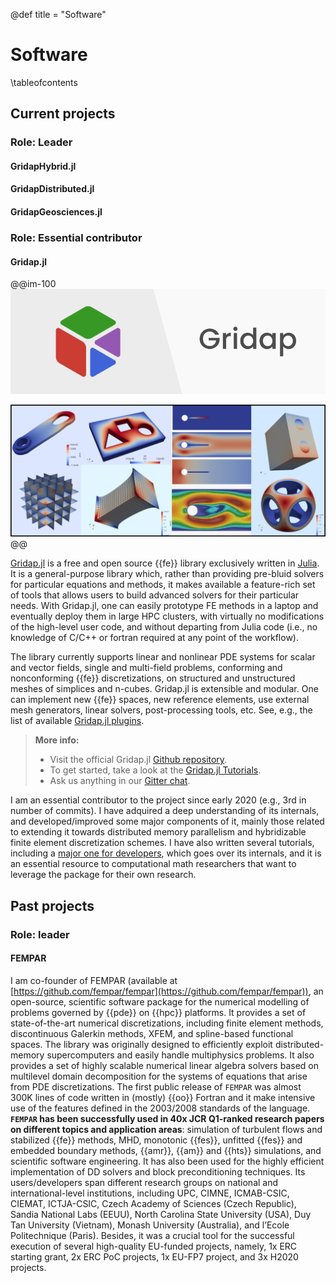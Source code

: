 @def title = "Software"

# Software

\tableofcontents

## Current projects 

### Role: Leader 

#### GridapHybrid.jl

#### GridapDistributed.jl

#### GridapGeosciences.jl

### Role: Essential contributor

#### Gridap.jl

@@im-100
![](/assets/gridap-banner.png)

![](/assets/fig_gridap_intro.png)
@@

[Gridap.jl](https://github.com/gridap/Gridap.jl) is a free and open source {{fe}} library exclusively written in [Julia](https://julialang.org/). It is a general-purpose library which, rather than providing pre-bluid solvers for particular equations and methods, it makes available a feature-rich set of tools that allows users to build advanced solvers for their particular needs. With Gridap.jl, one can easily prototype FE methods in a laptop and eventually deploy them in large HPC clusters, with virtually no modifications of the high-level user code, and without departing from Julia code (i.e., no knowledge of C/C++ or fortran required at any point of the workflow).

The library currently supports linear and nonlinear PDE systems for scalar and vector fields, single and multi-field problems, conforming and nonconforming {{fe}} discretizations, on structured and unstructured meshes of simplices and n-cubes. Gridap.jl is extensible and modular. One can implement new {{fe}} spaces, new reference elements, use external mesh generators, linear solvers, post-processing tools, etc. See, e.g., the list of available [Gridap.jl plugins](https://github.com/gridap/Gridap.jl#plugins).

> **More info:**
> - Visit the official Gridap.jl [Github repository](https://github.com/gridap/Gridap.jl).
> - To get started, take a look at the [Gridap.jl Tutorials](https://gridap.github.io/Tutorials/stable/).
> - Ask us anything in our [Gitter chat](https://gitter.im/Gridap-jl/community).

I am an essential contributor to the project since early 2020 (e.g., 3rd in number of commits). I have adquired a deep understanding of its internals, and developed/improved some major components of it, mainly those related to extending it towards distributed memory parallelism and hybridizable finite element discretization schemes. I have also written several tutorials, including a [major one for developers](https://gridap.github.io/Tutorials/dev/pages/t013_poisson_dev_fe/), which goes over its internals, and it is an essential resource to computational math researchers that want to leverage the package for their own research. 

## Past projects 

### Role: leader

#### FEMPAR 

I am co-founder of FEMPAR (available at [https://github.com/fempar/fempar](https://github.com/fempar/fempar)), an open-source, scientific software package for the numerical modelling of problems governed by {{pde}} on {{hpc}} platforms. It provides a set of state-of-the-art numerical discretizations, including finite element methods, discontinuous Galerkin methods, XFEM, and spline-based functional spaces. The library was originally designed to efficiently exploit distributed-memory supercomputers and easily handle multiphysics problems. It also provides a set of highly scalable numerical linear algebra solvers based on multilevel domain decomposition for the systems of equations that arise from PDE discretizations. The first public release of `FEMPAR` was almost 300K lines of code written in (mostly) {{oo}} Fortran and it make intensive use of the features defined in the 2003/2008 standards of the language. **`FEMPAR` has been successfully used in 40x JCR Q1-ranked research papers on different topics and application areas**: simulation of turbulent flows and stabilized {{fe}} methods, MHD, monotonic {{fes}}, unfitted {{fes}} and embedded boundary methods, {{amr}}, {{am}} and {{hts}} simulations, and scientific software engineering. It has also been used for the highly efficient implementation of DD solvers  and block preconditioning techniques. Its users/developers span different research groups on national and international-level institutions, including UPC, CIMNE, ICMAB-CSIC, CIEMAT, ICTJA-CSIC, Czech Academy of Sciences (Czech Republic), Sandia National Labs (EEUU), North Carolina State University (USA), Duy Tan University (Vietnam),  Monash University (Australia), and l’Ecole Politechnique (Paris). Besides, it was a crucial tool for the successful execution of several high-quality EU-funded projects, namely, 1x ERC starting grant, 2x ERC PoC projects, 1x EU-FP7 project, and 3x H2020 projects.






